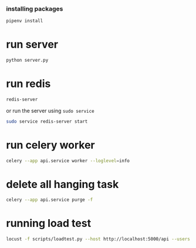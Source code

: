 ### installing packages
```bash
pipenv install
```

# run server
```bash
python server.py
```

# run redis
```bash
redis-server
```

or run the server using `sudo service`

```bash
sudo service redis-server start
```

# run celery worker
```bash
celery --app api.service worker --loglevel=info
```

# delete all hanging task
```bash
celery --app api.service purge -f
```

# running load test
```bash
locust -f scripts/loadtest.py --host http://localhost:5000/api --users 5000 --spawn-rate 100 --run-time 1m
```
